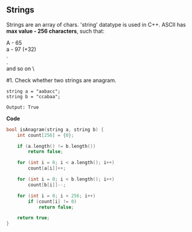 ## Strings

Strings are an array of chars. 'string' datatype is used in C++. ASCII has **max value - 256 characters**, such that:

A - 65 \
a - 97 (+32) \
. \
. \
and so on \

#1. Check whether two strings are anagram.

```
string a = "aabacc";
string b = "ccabaa";

Output: True
```

**Code**
```cpp
bool isAnagram(string a, string b) {
	int count[256] = {0};

	if (a.length() != b.length())
		return false;

	for (int i = 0; i < a.length(); i++)
		count[a[i]]++;

	for (int i = 0; i < b.length(); i++)
		count[b[i]]--;

	for (int i = 0; i < 256; i++)
		if (count[i] != 0)
			return false;

	return true;
}
```

